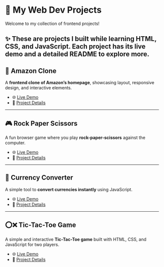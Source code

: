 # 🚀 My Web Dev Projects

Welcome to my collection of frontend projects!  

✨ These are projects I built while learning HTML, CSS, and JavaScript. Each project has its **live demo** and a **detailed README** to explore more.
---

## 🛒 Amazon Clone
A **frontend clone of Amazon’s homepage**, showcasing layout, responsive design, and interactive elements.  
- 🌐 [Live Demo](https://adnaan-tech.github.io/Web-Development-Projects/Amazon%20homepage%20clone/) 
- 📄 [Project Details](https://github.com/Adnaan-Tech/Web-Development-Projects/blob/main/Amazon%20homepage%20clone/README.md)

---

## 🎮 Rock Paper Scissors
A fun browser game where you play **rock-paper-scissors** against the computer.  
- 🌐 [Live Demo](https://adnaan-tech.github.io/Web-Development-Projects/Rock%20Paper%20Scissors%20Game/)
- 📄 [Project Details](https://github.com/Adnaan-Tech/Web-Development-Projects/blob/main/Rock%20Paper%20Scissors%20Game/README.md)

---

## 💱 Currency Converter
A simple tool to **convert currencies instantly** using JavaScript.  
- 🌐 [Live Demo](https://adnaan-tech.github.io/Web-Development-Projects/Project%20Currency%20Converter/)  
- 📄 [Project Details](https://github.com/Adnaan-Tech/Web-Development-Projects/blob/main/Project%20Currency%20Converter/README.md)

---

## ⭕❌ Tic-Tac-Toe Game
A simple and interactive **Tic-Tac-Toe game** built with HTML, CSS, and JavaScript for two players.  
- 🌐 [Live Demo](https://adnaan-tech.github.io/Web-Development-Projects/Tic%20Tac%20Toe%20Game/)  
- 📄 [Project Details](https://github.com/Adnaan-Tech/Web-Development-Projects/blob/main/Tic%20Tac%20Toe%20Game/README.md)
